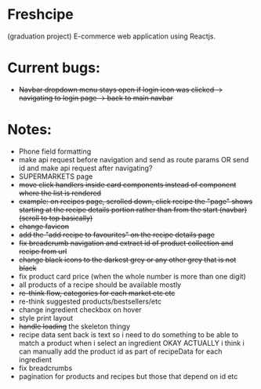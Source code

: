 # Freshcipe

(graduation project)
E-commerce web application using Reactjs.

# Current bugs:

- ~~Navbar dropdown menu stays open if login icon was clicked -> navigating to login page -> back to main navbar~~

# Notes:

- Phone field formatting
- make api request before navigation and send as route params OR send id and make api request after navigating?
- SUPERMARKETS page
- ~~move click handlers inside card components instead of component where the list is rendered~~
- ~~example: on recipes page, scrolled down, click recipe the "page" shows starting at the recipe details portion rather than from the start (navbar) (scroll to top basically)~~
- ~~change favicon~~
- ~~add the "add recipe to favourites" on the recipe details page~~
- ~~fix breadcrumb navigation and extract id of product collection and recipe from url~~
- ~~change black icons to the darkest grey or any other grey that is not black~~
- fix product card price (when the whole number is more than one digit)
- all products of a recipe should be available mostly
- ~~re-think flow, categories for each market etc etc~~
- re-think suggested products/bestsellers/etc
- change ingredient checkbox on hover
- style print layout
- ~~handle loading~~ the skeleton thingy
- recipe data sent back is text so i need to do something to be able to match a product when i select an ingredient
OKAY ACTUALLY i think i can manually add the product id as part of recipeData for each ingredient
- fix breadcrumbs
- pagination for products and recipes but those that depend on id etc